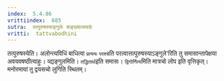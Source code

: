 ```yaml
---
index:  5.4.86
vrittiindex:  685
sutra:  तत्पुरुषस्याङ्गुलेः सङ्ख्याव्ययादेः
vritti:  tattvabodhini 
---
```


तत्पुरुषस्येति। अलोन्त्यविधिं बाधित्वा `प्रत्ययः` `परश्चे`ति परत्वात्तत्पुरुषस्याऽङ्गुले'रिति तु समासान्तापेक्षया अवयवषष्ठीत्याहुः। व्द्यङ्गुलमिति। `तद्धितार्थ`इति समासः। `द्विगोर्नित्य`मिति मात्रचो लोप इति वृत्तिकृत्। मनोरमायां तु द्वयसचो लुगिति स्थितम्।

